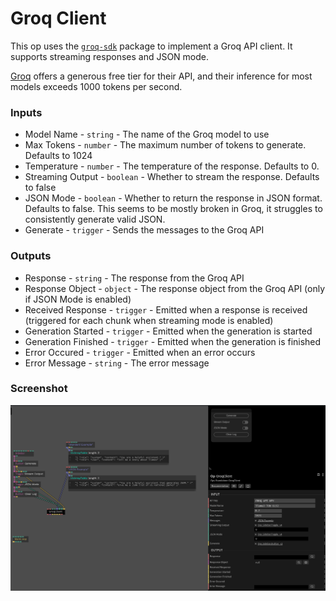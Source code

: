 # Groq Client

This op uses the [`groq-sdk`](https://www.npmjs.com/package/groq-sdk) package to implement a Groq API client. It supports streaming responses and JSON mode.

[Groq](https://groq.com/) offers a generous free tier for their API, and their inference for most models exceeds 1000 tokens per second.

### Inputs

* Model Name - `string` - The name of the Groq model to use
* Max Tokens - `number` - The maximum number of tokens to generate. Defaults to 1024
* Temperature - `number` - The temperature of the response. Defaults to 0.
* Streaming Output - `boolean` - Whether to stream the response. Defaults to false
* JSON Mode - `boolean` - Whether to return the response in JSON format. Defaults to false. This seems to be mostly broken in Groq, it struggles to consistently generate valid JSON.
* Generate - `trigger` - Sends the messages to the Groq API

### Outputs

* Response - `string` - The response from the Groq API
* Response Object - `object` - The response object from the Groq API (only if JSON Mode is enabled)
* Received Response - `trigger` - Emitted when a response is received (triggered for each chunk when streaming mode is enabled)
* Generation Started - `trigger` - Emitted when the generation is started
* Generation Finished - `trigger` - Emitted when the generation is finished
* Error Occured - `trigger` - Emitted when an error occurs
* Error Message - `string` - The error message

### Screenshot

![groq-client](../../screenshots/groq-client.png)